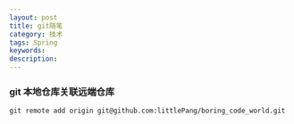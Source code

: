 ```yaml
---
layout: post
title: git随笔
category: 技术
tags: Spring
keywords:
description:
---
```


### git 本地仓库关联远端仓库
    git remote add origin git@github.com:littlePang/boring_code_world.git
